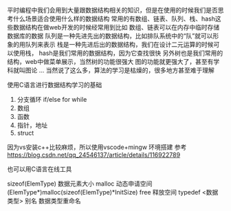 平时编程中我们会用到大量跟数据结构相关的知识，但是在使用的时候我们是否思考什么场景适合使用什么样的数据结构
常用的有数组、链表、队列、栈、hash这些数据结构在做web开发的时候经常用到比如
数组、链表可以在内存中临时存储数据库的数据
队列是一种先进先出的数据结构，比如排队系统中的“队”就可以形象的用队列来表示
栈是一种先进后出的数据结构，我们在设计二元运算的时候可以使用栈，
hash是我们常用的数据结构，因为它查找很快
另外树也是我们常用的结构，web中做菜单展示，当然树的功能很强大
图的功能就更强大了，甚至有学科就叫图论
...
当然说了这么多，算法的学习是枯燥的，很多地方甚至难于理解


使用C语言进行数据结构学习的基础
1. 分支循环 if/else for while
2. 数组
3. 函数
4. 指针，地址
5. struct 

因为vs安装c++比较麻烦，所以使用vscode+mingw 
环境搭建 参考
https://blog.csdn.net/qq_24546137/article/details/116922789

也可以用C语言在线工具

sizeof(ElemType) 数据元素大小
malloc 动态申请空间  (ElemType*)malloc(sizeof(ElemType)*InitSize)
free 释放空间
typedef <数据类型> 别名 数据类型重命名